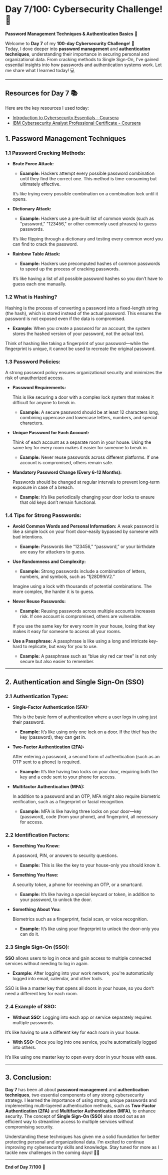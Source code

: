 # Day 7/100: Cybersecurity Challenge! 🚀  
**Password Management Techniques & Authentication Basics** 🔐

Welcome to **Day 7** of my **100-day Cybersecurity Challenge**! 🎉  
Today, I dove deeper into **password management** and **authentication techniques**, understanding their importance in securing personal and organizational data. From cracking methods to Single Sign-On, I've gained essential insights into how passwords and authentication systems work. Let me share what I learned today! 💻

---

## **Resources for Day 7** 📚  
Here are the key resources I used today:

- [Introduction to Cybersecurity Essentials - Coursera](https://www.coursera.org/learn/introduction-to-cybersecurity-essentials?specialization=ibm-cybersecurity-analyst)
- [IBM Cybersecurity Analyst Professional Certificate - Coursera](https://www.coursera.org/professional-certificates/ibm-cybersecurity-analyst)

## **1. Password Management Techniques**

### **1.1 Password Cracking Methods:**

* **Brute Force Attack:**

  * **Example:** Hackers attempt every possible password combination until they find the correct one. This method is time-consuming but ultimately effective.
 
  It’s like trying every possible combination on a combination lock until it opens.

* **Dictionary Attack:**

  * **Example:** Hackers use a pre-built list of common words (such as "password," "123456," or other commonly used phrases) to guess passwords.

  It’s like flipping through a dictionary and testing every common word you can find to crack the password.

* **Rainbow Table Attack:**

  * **Example:** Hackers use precomputed hashes of common passwords to speed up the process of cracking passwords.
  
   It’s like having a list of all possible password hashes so you don’t have to guess each one manually.

### **1.2 What is Hashing?**

Hashing is the process of converting a password into a fixed-length string (the hash), which is stored instead of the actual password. This ensures the password is not exposed even if the data is compromised.

  * **Example:** When you create a password for an account, the system stores the hashed version of your password, not the actual text.
  
   Think of hashing like taking a fingerprint of your password—while the fingerprint is unique, it cannot be used to recreate the original password.

### **1.3 Password Policies:**

A strong password policy ensures organizational security and minimizes the risk of unauthorized access.

* **Password Requirements:**

   This is like securing a door with a complex lock system that makes it difficult for anyone to break in.
  * **Example:** A secure password should be at least 12 characters long, combining uppercase and lowercase letters, numbers, and special characters.

* **Unique Password for Each Account:**

   Think of each account as a separate room in your house. Using the same key for every room makes it easier for someone to break in.
  * **Example:** Never reuse passwords across different platforms. If one account is compromised, others remain safe.

* **Mandatory Password Change (Every 6-12 Months):**

   Passwords should be changed at regular intervals to prevent long-term exposure in case of a breach.
  * **Example:** It’s like periodically changing your door locks to ensure that old keys don’t remain functional.

### **1.4 Tips for Strong Passwords:**

* **Avoid Common Words and Personal Information:**
   A weak password is like a simple lock on your front door-easily bypassed by someone with bad intentions.
  * **Example:** Passwords like “123456,” “password,” or your birthdate are easy for attackers to guess.
  
* **Use Randomness and Complexity:**

  * **Example:** Strong passwords include a combination of letters, numbers, and symbols, such as “fj28D9!kV2.”
  
  Imagine using a lock with thousands of potential combinations. The more complex, the harder it is to guess.

* **Never Reuse Passwords:**

  * **Example:** Reusing passwords across multiple accounts increases risk. If one account is compromised, others are vulnerable.
  
   If you use the same key for every room in your house, losing that key makes it easy for someone to access all your rooms.

* **Use a Passphrase:**
   A passphrase is like using a long and intricate key-hard to replicate, but easy for you to use.
  * **Example:** A passphrase such as “blue sky red car tree” is not only secure but also easier to remember.

---

## **2. Authentication and Single Sign-On (SSO)**

### **2.1 Authentication Types:**

* **Single-Factor Authentication (SFA):**

   This is the basic form of authentication where a user logs in using just their password.
  * **Example:** It’s like using only one lock on a door. If the thief has the key (password), they can get in.

* **Two-Factor Authentication (2FA):**

   After entering a password, a second form of authentication (such as an OTP sent to a phone) is required.
  * **Example:** It’s like having two locks on your door, requiring both the key and a code sent to your phone for access.

* **Multifactor Authentication (MFA):**

   In addition to a password and an OTP, MFA might also require biometric verification, such as a fingerprint or facial recognition.
  * **Example:** MFA is like having three locks on your door—key (password), code (from your phone), and fingerprint, all necessary for access.

### **2.2 Identification Factors:**

* **Something You Know:**

  A password, PIN, or answers to security questions.
  * **Example:** This is like the key to your house-only you should know it.

* **Something You Have:**

   A security token, a phone for receiving an OTP, or a smartcard.
  * **Example:** It’s like having a special keycard or token, in addition to your password, to unlock the door.

* **Something About You:**

   Biometrics such as a fingerprint, facial scan, or voice recognition.
  * **Example:** It’s like using your fingerprint to unlock the door-only you can do it.

### **2.3 Single Sign-On (SSO):**

 **SSO** allows users to log in once and gain access to multiple connected services without needing to log in again.

  * **Example:** After logging into your work network, you're automatically logged into email, calendar, and other tools.
  
  SSO is like a master key that opens all doors in your house, so you don’t need a different key for each room.

### **2.4 Example of SSO:**

* **Without SSO:** Logging into each app or service separately requires multiple passwords.
  
It’s like having to use a different key for each room in your house.

* **With SSO:** Once you log into one service, you’re automatically logged into others.

 It’s like using one master key to open every door in your house with ease.

---

## **3. Conclusion:**

**Day 7** has been all about **password management** and **authentication techniques**, two essential components of any strong cybersecurity strategy. I learned the importance of using strong, unique passwords and implementing multi-layered authentication methods, such as **Two-Factor Authentication (2FA)** and **Multifactor Authentication (MFA)**, to enhance security. The concept of **Single Sign-On (SSO)** also stood out as an efficient way to streamline access to multiple services without compromising security.

Understanding these techniques has given me a solid foundation for better protecting personal and organizational data. I’m excited to continue improving my cybersecurity skills and knowledge. Stay tuned for more as I tackle new challenges in the coming days! 🌟🚀

---

**End of Day 7/100** 🚀
